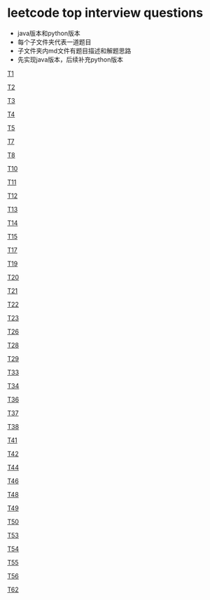 # leetcode top interview questions 
- java版本和python版本
- 每个子文件夹代表一道题目
- 子文件夹内md文件有题目描述和解题思路
- 先实现java版本，后续补充python版本

[T1](./T0001_two_sum)

[T2](./T0002_add_2list_numbers)

[T3](./T0003_longest_substring_without_repeating_characters)

[T4](./T0004_median_of_2sorted_arrays)

[T5](./T0005_longest_palindromic_substring)

[T7](./T0007_reverse_integer)

[T8](./T0008_string_to_integer)

[T10](./T0010_regular_expression_matching)

[T11](./T0011_container_with_most_water)

[T12](./T0012_integer_to_roman)

[T13](./T0013_roman_to_integer)

[T14](./T0014_longest_common_prefix)

[T15](./T0015_3_sum)

[T17](./T0017_letter_combinations_of_a_phone_number)

[T19](./T0019_remove_nth_node_from_end_of_list)

[T20](./T0020_valid_parentheses)

[T21](./T0021_merge_two_sorted_lists)

[T22](./T0022_generate_parentheses)

[T23](./T0023_merge_k_sorted_lists)

[T26](./T0026_remove_duplicates_from_sorted_array)

[T28](./T0028_Implement_strStr)

[T29](./T0029_divide_two_integers)

[T33](./T0033_search_in_rotated_sorted_array)

[T34](./T0034_find_first_and_last_position_of_element_in_sorted_array)

[T36](./T0036_valid_sudoku)

[T37](./T0037_sudoku_solver)

[T38](./T0038_count_and_say)

[T41](./T0041_first_missing_positive)

[T42](./T0042_trapping_rain_water)

[T44](./T0044_wildcard_matching)

[T46](./T0046_permutations)

[T48](./T0048_rotate_image)

[T49](./T0049_group_anagrams)

[T50](./T0050_pow_xn)

[T53](./T0053_maximum_subarray)

[T54](./T0054_spiral_matrix)

[T55](./T0055_jump_game)

[T56](./T0056_merge_intervals)

[T62](./T0062_unique_paths)